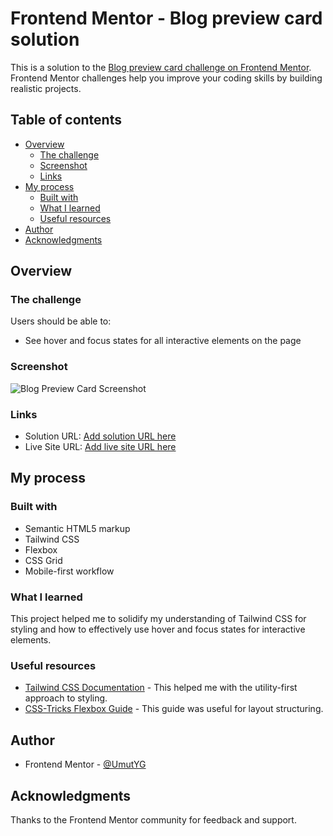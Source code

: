 # Frontend Mentor - Blog preview card solution

This is a solution to the [Blog preview card challenge on Frontend Mentor](https://www.frontendmentor.io/challenges/blog-preview-card-ckPaj01IcS). Frontend Mentor challenges help you improve your coding skills by building realistic projects.

## Table of contents

- [Overview](#overview)
  - [The challenge](#the-challenge)
  - [Screenshot](#screenshot)
  - [Links](#links)
- [My process](#my-process)
  - [Built with](#built-with)
  - [What I learned](#what-i-learned)
  - [Useful resources](#useful-resources)
- [Author](#author)
- [Acknowledgments](#acknowledgments)

## Overview

### The challenge

Users should be able to:

- See hover and focus states for all interactive elements on the page

### Screenshot

![Blog Preview Card Screenshot](./assets/images/screenshot.jpg)

### Links

- Solution URL: [Add solution URL here](https://your-solution-url.com)
- Live Site URL: [Add live site URL here](https://your-live-site-url.com)

## My process

### Built with

- Semantic HTML5 markup
- Tailwind CSS
- Flexbox
- CSS Grid
- Mobile-first workflow

### What I learned

This project helped me to solidify my understanding of Tailwind CSS for styling and how to effectively use hover and focus states for interactive elements.

### Useful resources

- [Tailwind CSS Documentation](https://tailwindcss.com/docs) - This helped me with the utility-first approach to styling.
- [CSS-Tricks Flexbox Guide](https://css-tricks.com/snippets/css/a-guide-to-flexbox/) - This guide was useful for layout structuring.

## Author

- Frontend Mentor - [@UmutYG](https://www.frontendmentor.io/profile/UmutYG)

## Acknowledgments

Thanks to the Frontend Mentor community for feedback and support.
